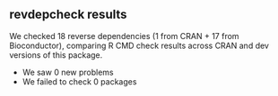 ## revdepcheck results

We checked 18 reverse dependencies (1 from CRAN + 17 from Bioconductor), comparing R CMD check results across CRAN and dev versions of this package.

 * We saw 0 new problems
 * We failed to check 0 packages

